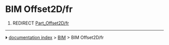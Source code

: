 # BIM Offset2D/fr
1.  REDIRECT [Part_Offset2D/fr](Part_Offset2D/fr.md)



---
⏵ [documentation index](../README.md) > [BIM](BIM_Workbench.md) > BIM Offset2D/fr

